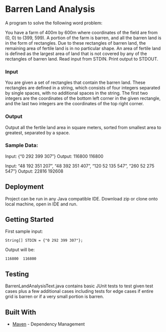 # Barren Land Analysis

A program to solve the following word problem:

You have a farm of 400m by 600m where coordinates of the field are from (0, 0) to (399, 599). A portion of the farm is barren, and all the barren land is in the form of rectangles. Due to these rectangles of barren land, the remaining area of fertile land is in no particular shape. An area of fertile land is defined as the largest area of land that is not covered by any of the rectangles of barren land. 
Read input from STDIN. Print output to STDOUT.

### Input 
You are given a set of rectangles that contain the barren land. These rectangles are defined in a string, which consists of four integers separated by single spaces, with no additional spaces in the string. The first two integers are the coordinates of the bottom left corner in the given rectangle, and the last two integers are the coordinates of the top right corner. 

### Output 
Output all the fertile land area in square meters, sorted from smallest area to greatest, separated by a space. 

### Sample Data:
Input: {“0 292 399 307”}    Output: 116800  116800

Input: “48 192 351 207”, “48 392 351 407”, “120 52 135 547”, “260 52 275 547”}      Output: 22816 192608
 	

## Deployment

Project can be run in any Java compatible IDE. Download zip or clone onto local machine, open in IDE and run. 

## Getting Started

First sample input:
```
String[] STDIN = {"0 292 399 307"};
```
Output will be: 
```
116800  116800 
```


## Testing

BarrenLandAnalysisText.java contains basic JUnit tests to test given test cases plus a few additional cases including tests for edge cases if entire grid is barren or if a very small portion is barren. 


## Built With

* [Maven](https://maven.apache.org/) - Dependency Management


